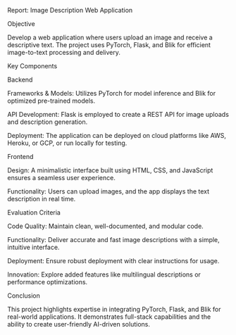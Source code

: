 Report: Image Description Web Application

Objective

Develop a web application where users upload an image and receive a descriptive text. The project uses PyTorch, Flask, and Blik for efficient image-to-text processing and delivery.

Key Components

Backend

Frameworks & Models: Utilizes PyTorch for model inference and Blik for optimized pre-trained models.

API Development: Flask is employed to create a REST API for image uploads and description generation.

Deployment: The application can be deployed on cloud platforms like AWS, Heroku, or GCP, or run locally for testing.

Frontend

Design: A minimalistic interface built using HTML, CSS, and JavaScript ensures a seamless user experience.

Functionality: Users can upload images, and the app displays the text description in real time.

Evaluation Criteria

Code Quality: Maintain clean, well-documented, and modular code.

Functionality: Deliver accurate and fast image descriptions with a simple, intuitive interface.

Deployment: Ensure robust deployment with clear instructions for usage.

Innovation: Explore added features like multilingual descriptions or performance optimizations.

Conclusion

This project highlights expertise in integrating PyTorch, Flask, and Blik for real-world applications. It demonstrates full-stack capabilities and the ability to create user-friendly AI-driven solutions.


